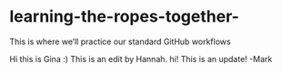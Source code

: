 # learning-the-ropes-together-

This is where we’ll practice our standard GitHub workflows

Hi this is Gina :) 
This is an edit by Hannah.
hi! 
This is an update! -Mark
